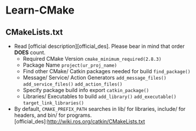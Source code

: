 # Learn-CMake

## CMakeLists.txt

* Read [official description][official_des]. Please bear in mind that order __DOES__ count.
	* Required CMake Version `cmake_minimum_required(2.8.3)`
	* Package Name `project(ur_proj_name)`
	* Find other CMake/ Catkin packages needed for build `find_package()`
	* Message/ Service/ Action Generators `add_message_files()` `add_service_files()` `add_action_files()`
	* Specify package build info export `catkin_package()`
	* Libraries/ Executables to build `add_library()` `add_executable()` `target_link_libraries()`
* By default, `CMAKE_PREFIX_PATH` searches in lib/ for libraries, include/ for headers, and bin/ for programs.
[official_des]:http://wiki.ros.org/catkin/CMakeLists.txt
